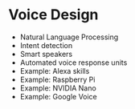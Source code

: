 # Voice Design

* Natural Language Processing
* Intent detection
* Smart speakers
* Automated voice response units
* Example: Alexa skills
* Example: Raspberry Pi
* Example: NVIDIA Nano
* Example: Google Voice